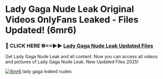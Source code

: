 # Lady Gaga Nude Leak Original Videos 0nlyFans Leaked - Files Updated! (6mr6)

<h3>🔴 CLICK HERE 🌐==►► <a href="https://tinyurl.com/4mcuefdz" rel="nofollow">Lady Gaga Nude Leak Updated Files</a></h3>

Get Lady Gaga Nude Leak and all content. Now you can access all videos and pictures of Lady Gaga Nude Leak. New Updated Files 2025!

[![6mr6](https://i.imgur.com/StAQSOY.gif)](https://tinyurl.com/4mcuefdz)
lady gaga leaked nudes